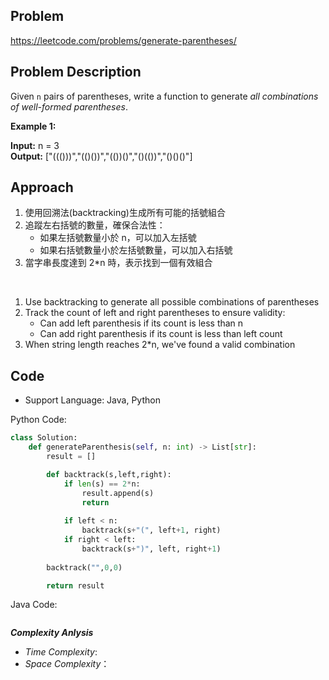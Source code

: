 ## Problem

https://leetcode.com/problems/generate-parentheses/

## Problem Description

Given `n` pairs of parentheses, write a function to generate *all combinations of well-formed parentheses*.

 

**Example 1:**

**Input:** n = 3  <br>
**Output:** ["((()))","(()())","(())()","()(())","()()()"]



## Approach
1. 使用回溯法(backtracking)生成所有可能的括號組合
2. 追蹤左右括號的數量，確保合法性：
    - 如果左括號數量小於 n，可以加入左括號
    - 如果右括號數量小於左括號數量，可以加入右括號
3. 當字串長度達到 2*n 時，表示找到一個有效組合

<br>

1. Use backtracking to generate all possible combinations of parentheses
2. Track the count of left and right parentheses to ensure validity:
    - Can add left parenthesis if its count is less than n
    - Can add right parenthesis if its count is less than left count
3. When string length reaches 2*n, we've found a valid combination


## Code

- Support Language: Java, Python

Python Code:

```py
class Solution:
    def generateParenthesis(self, n: int) -> List[str]:
        result = []

        def backtrack(s,left,right):
            if len(s) == 2*n:
                result.append(s)
                return
            
            if left < n:
                backtrack(s+"(", left+1, right)
            if right < left:
                backtrack(s+")", left, right+1)
        
        backtrack("",0,0)

        return result

```

Java Code:

```

```

**_Complexity Anlysis_**

- _Time Complexity_: 
- _Space Complexity_：
